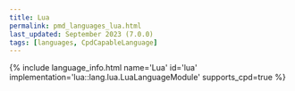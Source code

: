 ```yaml
---
title: Lua
permalink: pmd_languages_lua.html
last_updated: September 2023 (7.0.0)
tags: [languages, CpdCapableLanguage]
---
```


{% include language_info.html name='Lua' id='lua' implementation='lua::lang.lua.LuaLanguageModule' supports_cpd=true %}
